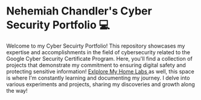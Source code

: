 # Nehemiah Chandler's Cyber Security Portfolio 💻
Welcome to my Cyber Secuirty Portfolio! This repository showcases my expertise and accomplishments in the field of cybersecurity related to the Google Cyber Security Certificate Program.
Here, you'll find a collection of projects that demonstrate my commitment to ensuring digital safety and protecting sensitive information!
[ Exlplore My Home Labs ](https://www.notion.so/My-Home-Labs-63ab5efdf7b142258e4070fb9ac0b456?pvs=4)
as well, this space is where I'm constantly learning and documenting my journey. I delve into various experiments and projects, sharing my discoveries and growth along the way!
